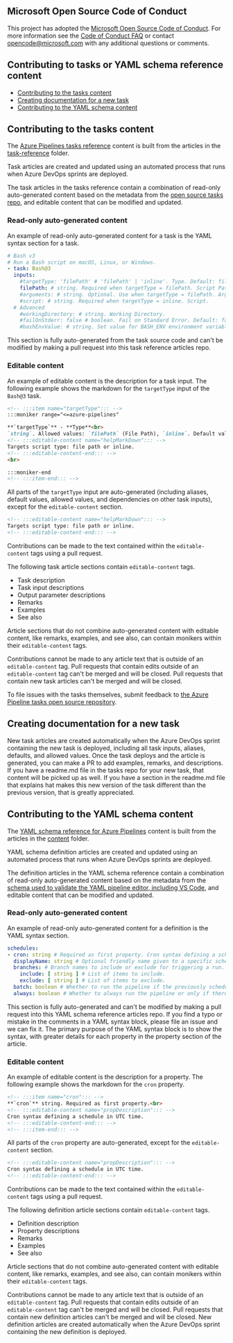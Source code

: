 ## Microsoft Open Source Code of Conduct
This project has adopted the [Microsoft Open Source Code of Conduct](https://opensource.microsoft.com/codeofconduct/).
For more information see the [Code of Conduct FAQ](https://opensource.microsoft.com/codeofconduct/faq/) or contact [opencode@microsoft.com](mailto:opencode@microsoft.com) with any additional questions or comments.

## Contributing to tasks or YAML schema reference content

* [Contributing to the tasks content](#contributing-to-the-tasks-content)
* [Creating documentation for a new task](#creating-documentation-for-a-new-task)
* [Contributing to the YAML schema content](##contributing-to-the-yaml-schema-content)

## Contributing to the tasks content

The [Azure Pipelines tasks reference](https://learn.microsoft.com/azure/devops/pipelines/tasks/reference/) content is built from the articles in the [task-reference](./task-reference/) folder.

Task articles are created and updated using an automated process that runs when Azure DevOps sprints are deployed.

The task articles in the tasks reference contain a combination of read-only auto-generated content based on the metadata from the [open source tasks repo](https://github.com/microsoft/azure-pipelines-tasks/tree/master/Tasks), and editable content that can be modified and updated.

### Read-only auto-generated content

An example of read-only auto-generated content for a task is the YAML syntax section for a task.

```yml
# Bash v3
# Run a Bash script on macOS, Linux, or Windows.
- task: Bash@3
  inputs:
    #targetType: 'filePath' # 'filePath' | 'inline'. Type. Default: filePath.
    filePath: # string. Required when targetType = filePath. Script Path. 
    #arguments: # string. Optional. Use when targetType = filePath. Arguments. 
    #script: # string. Required when targetType = inline. Script. 
  # Advanced
    #workingDirectory: # string. Working Directory. 
    #failOnStderr: false # boolean. Fail on Standard Error. Default: false.
    #bashEnvValue: # string. Set value for BASH_ENV environment variable.
```

This section is fully auto-generated from the task source code and can't be modified by making a pull request into this task reference articles repo.

### Editable content

An example of editable content is the description for a task input. The following example shows the markdown for the `targetType` input of the `Bash@3` task.

```md
<!-- :::item name="targetType"::: -->
:::moniker range="<=azure-pipelines"

**`targetType`** - **Type**<br>
`string`. Allowed values: `filePath` (File Path), `inline`. Default value: `filePath`.<br>
<!-- :::editable-content name="helpMarkDown"::: -->
Targets script type: file path or inline.
<!-- :::editable-content-end::: -->
<br>

:::moniker-end
<!-- :::item-end::: -->
```

All parts of the `targetType` input are auto-generated (including aliases, default values, allowed values, and dependencies on other task inputs), except for the `editable-content` section.

```md
<!-- :::editable-content name="helpMarkDown"::: -->
Targets script type: file path or inline.
<!-- :::editable-content-end::: -->
```

Contributions can be made to the text contained within the `editable-content` tags using a pull request.

The following task article sections contain `editable-content` tags.

* Task description
* Task input descriptions
* Output parameter descriptions
* Remarks
* Examples
* See also

Article sections that do not combine auto-generated content with editable content, like remarks, examples, and see also, can contain monikers within their `editable-content` tags.

Contributions cannot be made to any article text that is outside of an `editable-content` tag. Pull requests that contain edits outside of an `editable-content` tag can't be merged and will be closed. Pull requests that contain new task articles can't be merged and will be closed.

To file issues with the tasks themselves, submit feedback to [the Azure Pipeline tasks open source repository](https://github.com/microsoft/azure-pipelines-tasks/tree/master/Tasks).

## Creating documentation for a new task

New task articles are created automatically when the Azure DevOps sprint containing the new task is deployed, including all task inputs, aliases, defaults, and allowed values. Once the task deploys and the article is generated, you can make a PR to add examples, remarks, and descriptions. If you have a readme.md file in the tasks repo for your new task, that content will be picked up as well. If you have a section in the readme.md file that explains hat makes this new version of the task different than the previous version, that is greatly appreciated.

## Contributing to the YAML schema content

The [YAML schema reference for Azure Pipelines](https://learn.microsoft.com/en-us/azure/devops/pipelines/yaml-schema) content is built from the articles in the [content](./content/) folder.

YAML schema definition articles are created and updated using an automated process that runs when Azure DevOps sprints are deployed.

The definition articles in the YAML schema reference contain a combination of read-only auto-generated content based on the metadata from the [schema used to validate the YAML pipeline editor, including VS Code](https://github.com/Microsoft/azure-pipelines-vscode#validation), and editable content that can be modified and updated.

### Read-only auto-generated content

An example of read-only auto-generated content for a definition is the YAML syntax section.

```yml
schedules:
- cron: string # Required as first property. Cron syntax defining a schedule in UTC time.
  displayName: string # Optional friendly name given to a specific schedule.
  branches: # Branch names to include or exclude for triggering a run.
    include: [ string ] # List of items to include.
    exclude: [ string ] # List of items to exclude.
  batch: boolean # Whether to run the pipeline if the previously scheduled run is in-progress; the default is false.
  always: boolean # Whether to always run the pipeline or only if there have been source code changes since the last successful scheduled run; the default is false.
```

This section is fully auto-generated and can't be modified by making a pull request into this YAML schema reference articles repo. If you find a typo or mistake in the comments in a YAML syntax block, please file an issue and we can fix it. The primary purpose of the YAML syntax block is to show the syntax, with greater details for each property in the property section of the article.

### Editable content

An example of editable content is the description for a property. The following example shows the markdown for the `cron` property.

```md
<!-- :::item name="cron"::: -->
**`cron`** string. Required as first property.<br>
<!-- :::editable-content name="propDescription"::: -->
Cron syntax defining a schedule in UTC time.
<!-- :::editable-content-end::: -->
<!-- :::item-end::: -->
```

All parts of the `cron` property are auto-generated, except for the `editable-content` section.

```md
<!-- :::editable-content name="propDescription"::: -->
Cron syntax defining a schedule in UTC time.
<!-- :::editable-content-end::: -->
```

Contributions can be made to the text contained within the `editable-content` tags using a pull request.

The following definition article sections contain `editable-content` tags.

* Definition description
* Property descriptions
* Remarks
* Examples
* See also

Article sections that do not combine auto-generated content with editable content, like remarks, examples, and see also, can contain monikers within their `editable-content` tags.

Contributions cannot be made to any article text that is outside of an `editable-content` tag. Pull requests that contain edits outside of an `editable-content` tag can't be merged and will be closed. Pull requests that contain new definition articles can't be merged and will be closed. New definition articles are created automatically when the Azure DevOps sprint containing the new definition is deployed.

